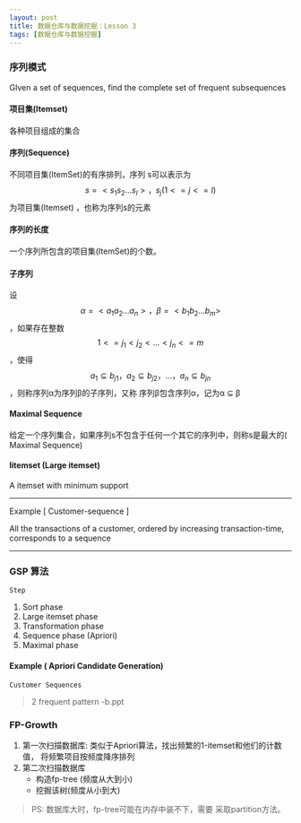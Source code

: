 ```yaml
---
layout: post
title: 数据仓库与数据挖掘：Lesson 3
tags: [数据仓库与数据挖掘]
---
```



### 序列模式

GIven a set of sequences, find the complete set of frequent subsequences

#### 项目集(Itemset)

各种项目组成的集合

#### 序列(Sequence)

不同项目集(ItemSet)的有序排列，序列 s可以表示为$$s = <s_1s_2...s_l>，s_j(1 <= j <= l)$$为项目集(Itemset) ，也称为序列s的元素

#### 序列的长度

一个序列所包含的项目集(ItemSet)的个数。

#### 子序列

设$$α = <a_1a_2...a_n>，β = <b_1b_2...b_m>$$，如果存在整数 $$1 <= j_1 < j_2 <...< j_n <= m$$，使得$$a_1 ⊆ b_{j1}，a_2 ⊆ b_{j2}， ...， a_n ⊆ b_{jn}$$，则称序列α为序列β的子序列，又称 序列β包含序列α，记为α ⊆ β

#### Maximal Sequence

给定一个序列集合，如果序列s不包含于任何一个其它的序列中，则称s是最大的( Maximal Sequence)

#### litemset (Large itemset)

A itemset with minimum support

----

Example [ Customer-sequence ] 

All the transactions of a customer, ordered by increasing transaction-time, corresponds to a sequence

----

### GSP 算法

`Step`

1. Sort phase
2. Large itemset phase
3. Transformation phase
4. Sequence phase (Apriori)
5. Maximal phase

#### Example ( Apriori Candidate Generation)

`Customer Sequences`

> 2 frequent pattern -b.ppt



### FP-Growth

1. 第一次扫描数据库:
   类似于Apriori算法，找出频繁的1-itemset和他们的计数值， 将频繁项目按频度降序排列
2. 第二次扫描数据库
   - 构造fp-tree (频度从大到小)
   - 挖掘该树(频度从小到大)

> PS: 数据库大时，fp-tree可能在内存中装不下，需要 采取partition方法。


